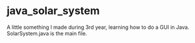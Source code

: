 # java_solar_system

A little something I made during 3rd year, learning how to do a GUI in Java. SolarSystem.java is the main file.
